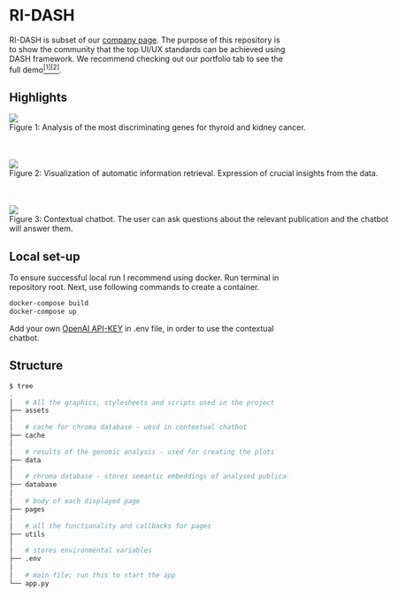 # RI-DASH
RI-DASH is subset of our [company page](https://biomedical.dev6.rightinformation.com/). The purpose of this repository is to show the community that the top UI/UX standards can be achieved using DASH framework. We recommend checking out our portfolio tab to see the full demo[<sup>\[1\]</sup>](https://biomedical.dev6.rightinformation.com/genomic-analysis)[<sup>\[2\]</sup>](https://biomedical.dev6.rightinformation.com/lipidomic-analysis).

## Highlights
<div style="display: grid">
    <div style="display: grid; width: 700px; margin-left: auto; margin-right: auto">
        <img src="https://live.staticflickr.com/65535/53065642139_efa415c4b5_c.jpg">
        Figure 1: Analysis of the most discriminating genes for thyroid and kidney cancer.
    </div>
    <div style="display: grid; width: 700px; margin-left: auto; margin-right: auto; padding-top: 50px">
        <img src="https://live.staticflickr.com/65535/53065475846_636596ae50_h.jpg">
        Figure 2: Visualization of automatic information retrieval. Expression of crucial insights from the data.
    </div>
    <div style="display: grid; width: 700px; margin-left: auto; margin-right: auto; padding-top: 50px"> 
        <img src="https://live.staticflickr.com/65535/53065855240_ebc2acf556_h.jpg">
        Figure 3: Contextual chatbot. The user can ask questions about the relevant publication and the chatbot will answer them.
    </div>
</div>

## Local set-up
To ensure successful local run I recommend using docker. Run terminal in repository root. Next, use following commands to create a container.
```bash
docker-compose build
docker-compose up
```

Add your own [OpenAI API-KEY](https://openai.com/blog/openai-api) in .env file, in order to use the contextual chatbot.


## Structure
```bash
$ tree
.
│   # All the graphics, stylesheets and scripts used in the project
├── assets
│
│   # cache for chroma database - uesd in contextual chatbot
├── cache
│
│   # results of the genomic analysis - used for creating the plots
├── data
│
│   # chroma database - stores semantic embeddings of analysed publications chunks
├── database
│
│   # body of each displayed page
├── pages
│
│   # all the functionality and callbacks for pages
├── utils
│
│   # stores environmental variables
├── .env
│
│   # main file; run this to start the app
└── app.py
```